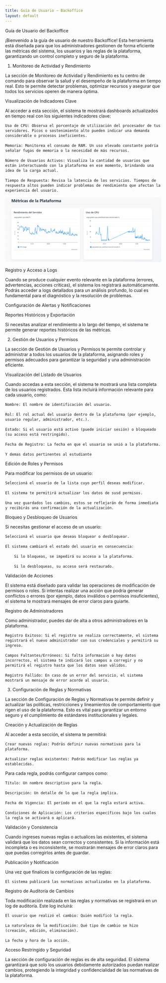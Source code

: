 ```yaml
---
title: Guía de Usuario — Backoffice
layout: default
---
```


Guía de Usuario del Backoffice

¡Bienvenido a la guía de usuario de nuestro Backoffice! Esta herramienta está diseñada para que los administradores gestionen de forma eficiente las métricas del sistema, los usuarios y las reglas de la plataforma, garantizando un control completo y seguro de la plataforma.

1. Monitoreo de Actividad y Rendimiento

La sección de Monitoreo de Actividad y Rendimiento es tu centro de comando para observar la salud y el desempeño de la plataforma en tiempo real. Esto te permite detectar problemas, optimizar recursos y asegurar que todos los servicios operen de manera óptima.

Visualización de Indicadores Clave

Al acceder a esta sección, el sistema te mostrará dashboards actualizados en tiempo real con los siguientes indicadores clave:

    Uso de CPU: Observa el porcentaje de utilización del procesador de tus servidores. Picos o sostenimiento alto pueden indicar una demanda considerable o procesos ineficientes.

    Memoria: Monitorea el consumo de RAM. Un uso elevado constante podría señalar fugas de memoria o la necesidad de más recursos.

    Número de Usuarios Activos: Visualiza la cantidad de usuarios que están interactuando con la plataforma en ese momento, brindando una idea de la carga actual.

    Tiempo de Respuesta: Revisa la latencia de los servicios. Tiempos de respuesta altos pueden indicar problemas de rendimiento que afectan la experiencia del usuario.
![Captura de pantalla del monitoreo de actividad](../metricas.png "Panel de Monitoreo del Backoffice")

Registro y Acceso a Logs

Cuando se produce cualquier evento relevante en la plataforma (errores, advertencias, acciones críticas), el sistema los registrará automáticamente. Podrás acceder a logs detallados para un análisis profundo, lo cual es fundamental para el diagnóstico y la resolución de problemas.

Configuración de Alertas y Notificaciones

Reportes Históricos y Exportación

Si necesitas analizar el rendimiento a lo largo del tiempo, el sistema te permite generar reportes históricos de las métricas.


2. Gestión de Usuarios y Permisos

La sección de Gestión de Usuarios y Permisos te permite controlar y administrar a todos los usuarios de la plataforma, asignando roles y permisos adecuados para garantizar la seguridad y una administración eficiente.

Visualización del Listado de Usuarios

Cuando accedas a esta sección, el sistema te mostrará una lista completa de los usuarios registrados. Esta lista incluirá información relevante para cada usuario, como:

    Nombre: El nombre de identificación del usuario.

    Rol: El rol actual del usuario dentro de la plataforma (por ejemplo, usuario regular, administrador, etc.).

    Estado: Si el usuario está activo (puede iniciar sesión) o bloqueado (su acceso está restringido).

    Fecha de Registro: La fecha en que el usuario se unió a la plataforma.

    Y demas datos pertinentes al estudiante

Edición de Roles y Permisos

Para modificar los permisos de un usuario:

    Seleccioná el usuario de la lista cuyo perfil deseas modificar.

    El sistema te permitirá actualizar los datos de susd permisos.

    Una vez guardados los cambios, estos se reflejarán de forma inmediata y recibirás una confirmación de la actualización.

Bloqueo y Desbloqueo de Usuarios

Si necesitas gestionar el acceso de un usuario:

    Seleccioná el usuario que deseas bloquear o desbloquear.

    El sistema cambiará el estado del usuario en consecuencia:

        Si lo bloqueas, se impedirá su acceso a la plataforma.

        Si lo desbloqueas, su acceso será restaurado.


Validación de Acciones

El sistema está diseñado para validar las operaciones de modificación de permisos o roles. Si intentas realizar una acción que podría generar conflictos o errores (por ejemplo, datos inválidos o permisos insuficientes), el sistema te mostrará mensajes de error claros para guiarte.

Registro de Administradores

Como administrador, puedes dar de alta a otros administradores en la plataforma.

    Registro Exitoso: Si el registro se realiza correctamente, el sistema registrará el nuevo administrador con sus credenciales y permitirá su ingreso.

    Campos Faltantes/Erróneos: Si falta información o hay datos incorrectos, el sistema te indicará los campos a corregir y no permitirá el registro hasta que los datos sean válidos.

    Registro Fallido: En caso de un error del servicio, el sistema mostrará un mensaje de error acorde al usuario.

3. Configuración de Reglas y Normativas

La sección de Configuración de Reglas y Normativas te permite definir y actualizar las políticas, restricciones y lineamientos de comportamiento que rigen el uso de la plataforma. Esto es vital para garantizar un entorno seguro y el cumplimiento de estándares institucionales y legales.

Creación y Actualización de Reglas

Al acceder a esta sección, el sistema te permitirá:

    Crear nuevas reglas: Podrás definir nuevas normativas para la plataforma.

    Actualizar reglas existentes: Podrás modificar las reglas ya establecidas.

Para cada regla, podrás configurar campos como:

    Título: Un nombre descriptivo para la regla.

    Descripción: Un detalle de lo que la regla implica.

    Fecha de Vigencia: El período en el que la regla estará activa.

    Condiciones de Aplicación: Los criterios específicos bajo los cuales la regla se activará o aplicará.

Validación y Consistencia

Cuando ingreses nuevas reglas o actualices las existentes, el sistema validará que los datos sean correctos y consistentes. Si la información está incompleta o es inconsistente, se mostrarán mensajes de error claros para que puedas corregirlos antes de guardar.

Publicación y Notificación

Una vez que finalices la configuración de las reglas:

    El sistema publicará las normativas actualizadas en la plataforma.

Registro de Auditoría de Cambios

Toda modificación realizada en las reglas y normativas se registrará en un log de auditoría. Este log incluirá:

    El usuario que realizó el cambio: Quién modificó la regla.

    La naturaleza de la modificación: Qué tipo de cambio se hizo (creación, edición, eliminación).

    La fecha y hora de la acción.

Acceso Restringido y Seguridad

La sección de configuración de reglas es de alta seguridad. El sistema garantizará que solo los usuarios debidamente autorizados puedan realizar cambios, protegiendo la integridad y confidencialidad de las normativas de la plataforma.
